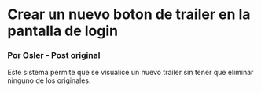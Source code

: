 # Crear un nuevo boton de trailer en la pantalla de login
### Por [Osler](http://zonewow.com/user/5-osler/) - [Post original](http://zonewow.com/topic/25-guia-nuevo-boton-de-trailer/)

Este sistema permite que se visualice un nuevo trailer sin tener que eliminar ninguno de los originales.
